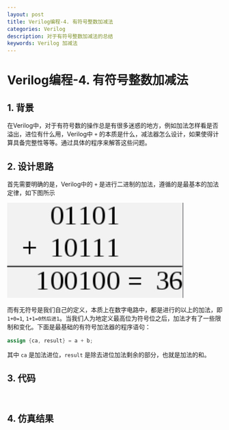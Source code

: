 ```yaml
---
layout: post
title: Verilog编程-4. 有符号整数加减法
categories: Verilog
description: 对于有符号整数加减法的总结
keywords: Verilog 加减法
---
```


# Verilog编程-4. 有符号整数加减法

## 1. 背景

​       在Verilog中，对于有符号数的操作总是有很多迷惑的地方，例如加法怎样看是否溢出，进位有什么用，Verilog中 `+` 的本质是什么，减法器怎么设计，如果使得计算具备完整性等等。通过具体的程序来解答这些问题。



## 2. 设计思路
首先需要明确的是，Verilog中的 `+` 是进行二进制的加法，遵循的是最基本的加法定律，如下图所示

![](/images/blog/picture10.jpg)

而有无符号是我们自己的定义，本质上在数字电路中，都是进行的以上的加法，即`1+0=1`, `1+1=0然后进1`。当我们人为地定义最高位为符号位之后，加法才有了一些限制和变化。下面是最基础的有符号加法器的程序语句：
```verilog
assign {ca, result} = a + b;
```

其中 `ca` 是加法进位，`result` 是除去进位加法剩余的部分，也就是加法的和。



## 3. 代码

​		

## 4. 仿真结果

​		